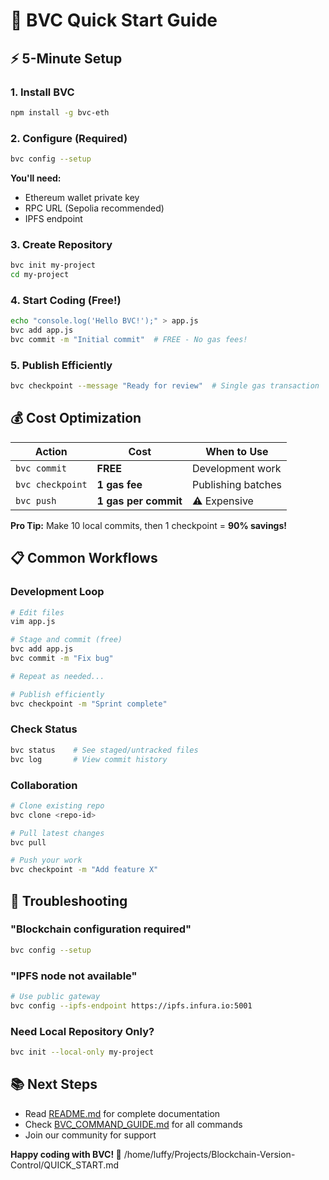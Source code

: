 # 🚀 BVC Quick Start Guide

## ⚡ 5-Minute Setup

### 1. Install BVC
```bash
npm install -g bvc-eth
```

### 2. Configure (Required)
```bash
bvc config --setup
```
**You'll need:**
- Ethereum wallet private key
- RPC URL (Sepolia recommended)
- IPFS endpoint

### 3. Create Repository
```bash
bvc init my-project
cd my-project
```

### 4. Start Coding (Free!)
```bash
echo "console.log('Hello BVC!');" > app.js
bvc add app.js
bvc commit -m "Initial commit"  # FREE - No gas fees!
```

### 5. Publish Efficiently
```bash
bvc checkpoint --message "Ready for review"  # Single gas transaction
```

## 💰 Cost Optimization

| Action | Cost | When to Use |
|--------|------|-------------|
| `bvc commit` | **FREE** | Development work |
| `bvc checkpoint` | **1 gas fee** | Publishing batches |
| `bvc push` | **1 gas per commit** | ⚠️ Expensive |

**Pro Tip:** Make 10 local commits, then 1 checkpoint = **90% savings!**

## 📋 Common Workflows

### Development Loop
```bash
# Edit files
vim app.js

# Stage and commit (free)
bvc add app.js
bvc commit -m "Fix bug"

# Repeat as needed...

# Publish efficiently
bvc checkpoint -m "Sprint complete"
```

### Check Status
```bash
bvc status    # See staged/untracked files
bvc log       # View commit history
```

### Collaboration
```bash
# Clone existing repo
bvc clone <repo-id>

# Pull latest changes
bvc pull

# Push your work
bvc checkpoint -m "Add feature X"
```

## 🔧 Troubleshooting

### "Blockchain configuration required"
```bash
bvc config --setup
```

### "IPFS node not available"
```bash
# Use public gateway
bvc config --ipfs-endpoint https://ipfs.infura.io:5001
```

### Need Local Repository Only?
```bash
bvc init --local-only my-project
```

## 📚 Next Steps

- Read [README.md](README.md) for complete documentation
- Check [BVC_COMMAND_GUIDE.md](BVC_COMMAND_GUIDE.md) for all commands
- Join our community for support

**Happy coding with BVC! 🎉**</content>
<parameter name="filePath">/home/luffy/Projects/Blockchain-Version-Control/QUICK_START.md
